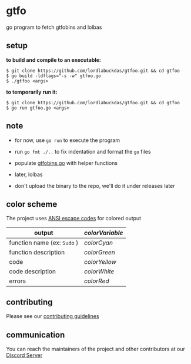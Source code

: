 # gtfo

go program to fetch gtfobins and lolbas

## setup

**to build and compile to an executable:**

``` 
$ git clone https://github.com/lordlabuckdas/gtfoo.git && cd gtfoo
$ go build -ldflags="-s -w" gtfoo.go
$ ./gtfoo <args>
```

**to temporarily run it:**

``` 
$ git clone https://github.com/lordlabuckdas/gtfoo.git && cd gtfoo
$ go run gtfoo.go <args>
```

## note

* for now, use `go run` to execute the program

* run `go fmt ./..` to fix indentation and format the `go` files

* populate [gtfobins.go](./gtfobins/gtfobins.go) with helper functions

* later, lolbas

* don't upload the binary to the repo, we'll do it under releases later

## color scheme

The project uses [ANSI escape codes](http://en.wikipedia.org/wiki/ANSI_escape_code) for colored output

| output                     | _colorVariable_ |
|----------------------------|-----------------|
| function name (ex: `Sudo` )| _colorCyan_     |
| function description       | _colorGreen_    |
| code                       | _colorYellow_   |
| code description           | _colorWhite_    |
| errors                     | _colorRed_      |

## contributing

Please see our [contributing guidelines](./CONTRIBUTING.md)

## communication

You can reach the maintainers of the project and other contributors at  our [Discord Server](https://discord.gg/eBMSEBYgbb) 